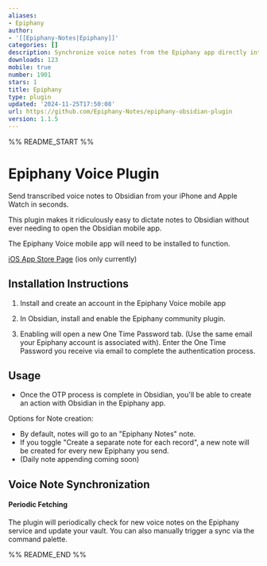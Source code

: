 ```yaml
---
aliases:
- Epiphany
author:
- '[[Epiphany-Notes|Epiphany]]'
categories: []
description: Synchronize voice notes from the Epiphany app directly into your vault
downloads: 123
mobile: true
number: 1901
stars: 1
title: Epiphany
type: plugin
updated: '2024-11-25T17:50:08'
url: https://github.com/Epiphany-Notes/epiphany-obsidian-plugin
version: 1.1.5
---
```


%% README_START %%

# Epiphany Voice Plugin

Send transcribed voice notes to Obsidian from your iPhone and Apple Watch in seconds.

This plugin makes it ridiculously easy to dictate notes to Obsidian without ever needing to open the Obsidian mobile app.

The Epiphany Voice mobile app will need to be installed to function. 

[iOS App Store Page](http://www.epiphanyvoice.io) (ios only currently)

## Installation Instructions

1. Install and create an account in the Epiphany Voice mobile app

2. In Obsidian, install and enable the Epiphany community plugin.

3. Enabling will open a new One Time Password tab. (Use the same email your Epiphany account is associated with). Enter the One Time Password you receive via email to complete the authentication process.

## Usage
- Once the OTP process is complete in Obsidian, you'll be able to create an action with Obsidian in the Epiphany app.

Options for Note creation:
- By default, notes will go to an "Epiphany Notes" note. 
- If you toggle "Create a separate note for each record", a new note will be created for every new Epiphany you send.
- (Daily note appending coming soon)


## Voice Note Synchronization

#### Periodic Fetching
The plugin will periodically check for new voice notes on the Epiphany service and update your vault. You can also manually trigger a sync via the command palette.


%% README_END %%